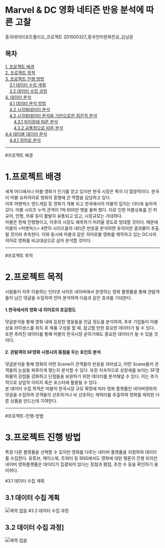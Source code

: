 # Marvel & DC 영화 네티즌 반응 분석에 따른 고찰	
중국데이터포트폴리오_프로젝트	
201500327_중국언어문화전공_김남윤

## 목차
[1. 프로젝트 배경](#프로젝트-배경)  
[2. 프로젝트 목적](#프로젝트-목적)  
[3. 프로젝트 진행 방법](#프로젝트-진행-방법)   
　[3.1 데이터 수집 계획](#데이터-수집-계획)  
　[3.2 데이터 수집 과정](#3.2)      
[4. 데이터 분석](#4.)  
　[4.1 데이터 분석 방법](#4.1)  
　[4.2 시각화데이터 분석](#4.2)  
　[4.3 시각화데이터 분석을 기반으로한 점진적 분석](#4.3)  
　　[4.3.1 차이점에 따른 분석](#4.3.1)  
　　[4.3.2 공통점으로 따른 분석](#4.3.2)  
[4.4 테이블 데이터 분석](#4.4)  
　[4.4.1 히어로 분석](#4.4.1)  
 ___
#프로젝트 배경  
# 1.프로젝트 배경 
세계 어디에서나 마블 영화가 인기를 얻고 있지만 한국 시장은 특히 더 열광적이다. 한국이 마블 슈퍼히어로 영화의 흥행에 큰 역할을 담당하고 있다.  
이후 어밴져스 앤드게임 등 영화가 개봉 되고 한국에서의 마블의 입지는 더더욱 높아져 갔다. 마블 시리즈 누적 관객이 1억 600만 명을 돌파 했다. 이로 인한 마블상표를 건 피규어, 인형, 의류 등이 활발히 유통되고 있고, 시장규모는 거대하다.   
마블은 현재 진행형이고, 이후의 시장도 예측하기 어려울 정도로 방대할 것이다. 때문에 마블의 <어밴져스> 4편의 시리즈들의 네티즌 반응을 분석하면 유의미한 결과물이 추출될 것이라 추측한다. 이와 동시에 마블과 같은 히어로물 영화를 제작하고 있는 DC사의 히어로 영화를 비교대상으로 삼아 분석할 것이다.
___
#프로젝트 목적
# 2.프로젝트 목적
사람들이 자주 이용하는 인터넷 사이트 네이버에서 운영하는 영화 플랫폼을 통해 관람객들이 남긴 댓글을 수집하여 언어 분석하여 다음과 같은 효과를 기대한다.  
#### 1.한국에서의 영화 내 히어로의 호감정도  
댓글분석을 통해 영화 내에 등장한 영웅들을 언급 정도를 분석하여, 추후 기업들이 마블 상표 라이센스를 취득 후 제품 구성을 할 때, 참고할 만한 중요한 데이터가 될 수 있다. 또한  추려진 데이터를 통해 마블의 한국시장 굳히기에도 중요한 데이터가 될 수 있을 것이다.   
#### 2. 관람객의 SF영화 시청시의 중점을 두는 포인트 분석  
댓글분석을 통해 영화의 어떤 Scene이 관객들의 반응을 자아냈고, 어떤 Scene들이 관객들의 눈살을 찌푸리게 했는지 분석할 수 있다. 또한 지속적으로 성장세를 보이는 SF영화물의 강점들 강화하고 단점들을 보완하기 위한 데이터를 분석해낼 수 있다. 이는 추가적으로 상업적 이미지 혹은 포스터에 활용될 수 있다.  
본 데이터 수집 목적은 마블의 한국시장 규모 확장에 따라 영화 플랫폼인 네이버영화의 댓글을 수집하여 관객들의 선호하거나 비 선호하는 캐릭터를 추출하여 영화를 제외한 다른 상품을 만드는데 기여한다.
___
#프로젝트-진행-방법
# 3.프로젝트 진행 방법
특정 다른 플랫폼을 선택할 수 있지만 영화를 다루는 네이버 플랫폼을 지정하여 데이터를 수집한다. 유튜브, 페이스북, 트위터 등 SNS에서도 영화에 대한 평론이 진행 되지만 네이버 영화플랫폼은 데이터가 집결되어 있다는 장점과 평점, 추천 수 등을 확인하기 용이하다.
  
#3.1 데이터 수집 계획  
## 3.1 데이터 수집 계획
![제목 없음](https://user-images.githubusercontent.com/74234264/101741532-83654d80-3b0d-11eb-9de8-3399bcf1c1b4.png)
#3.2 데이터 수집 과정
## 3.2 데이터 수집 과정]
![제목 없음](https://user-images.githubusercontent.com/74234264/101748018-5ca81680-3b0f-11eb-92fc-fdfa03a33eda.png)


